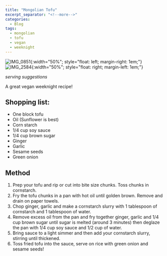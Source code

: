 ```yaml
---
title: "Mongolian Tofu"
excerpt_separator: "<!--more-->"
categories:
  - Blog
tags:
  - mongolian
  - tofu
  - vegan
  - weeknight
---
```

![IMG_0851](https://github.com/awoolfe/awoolfe.github.io/assets/46086565/d3063fff-c65f-4515-be7a-e9662269b005){:width="50%"; style="float: left; margin-right: 1em;"} ![IMG_2584](https://github.com/awoolfe/awoolfe.github.io/assets/46086565/3a256679-7dc6-4f38-a1c9-8159f2277a0f){:width="50%"; style="float: right; margin-left: 1em;"}

*serving suggestions*

A great vegan weeknight recipe!

## Shopping list:
- One block tofu
- Oil (Sunflower is best)
- Corn starch
- 1/4 cup soy sauce
- 1/4 cup brown sugar
- Ginger
- Garlic
- Sesame seeds
- Green onion

## Method
1. Prep your tofu and rip or cut into bite size chunks. Toss chunks in cornstarch.
2. Fry the tofu chunks in a pan with hot oil until golden brown. Remove and drain on paper towels.
3. Chop ginger, garlic and make a cornstarch slurry with 1 tablespoon of cornstarch and 1 tablespoon of water.
4. Remove excess oil from the pan and fry together ginger, garlic and 1/4 cup brown sugar until sugar is melted (around 3 minutes) then deglaze the pan with 1/4 cup soy sauce and 1/2 cup of water.
5. Bring sauce to a light simmer and then add your cornstarch slurry, stirring until thickened.
6. Toss fried tofu into the sauce, serve on rice with green onion and sesame seeds!
